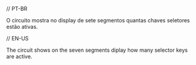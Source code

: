 // PT-BR

O circuito mostra no display de sete segmentos quantas chaves seletores estão ativas.

// EN-US

The circuit shows on the seven segments diplay how many selector keys are active.
